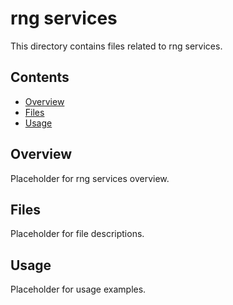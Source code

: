 # rng services

This directory contains files related to rng services.

## Contents

- [Overview](#overview)
- [Files](#files)
- [Usage](#usage)

## Overview

Placeholder for rng services overview.

## Files

Placeholder for file descriptions.

## Usage

Placeholder for usage examples.
